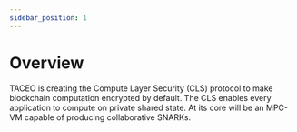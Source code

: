 ```yaml
---
sidebar_position: 1
---
```


# Overview

TACEO is creating the Compute Layer Security (CLS) protocol to make blockchain computation encrypted by default.
The CLS enables every application to compute on private shared state. At its core will be an MPC-VM capable of producing collaborative SNARKs.

